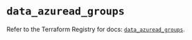 # `data_azuread_groups`

Refer to the Terraform Registry for docs: [`data_azuread_groups`](https://registry.terraform.io/providers/hashicorp/azuread/3.4.0/docs/data-sources/groups).
